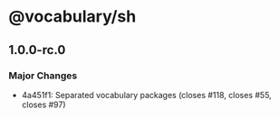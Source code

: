 # @vocabulary/sh

## 1.0.0-rc.0

### Major Changes

- 4a451f1: Separated vocabulary packages (closes #118, closes #55, closes #97)
